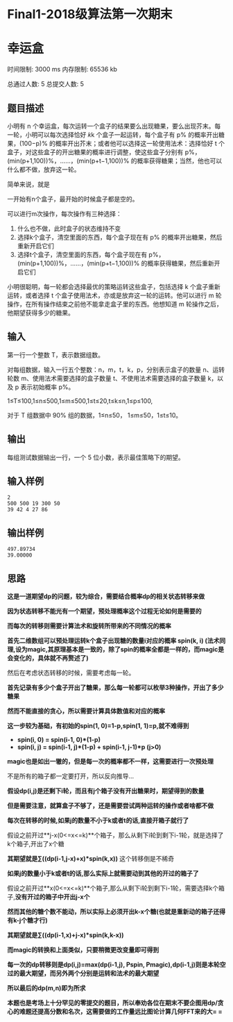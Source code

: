 # Final1-2018级算法第一次期末

# 幸运盒

时间限制: 3000 ms 内存限制: 65536 kb

总通过人数: 5 总提交人数: 5

## 题目描述

小明有 n 个幸运盒，每次运转一个盒子的结果要么出现糖果，要么出现芥末。每一轮，小明可以每次选择恰好 𝑘k 个盒子一起运转，每个盒子有 p% 的概率开出糖果，(100−p)% 的概率开出芥末；或者他可以选择这一轮使用法术：选择恰好 t 个盒子，对这些盒子的开出糖果的概率进行调整，使这些盒子分别有 p%，(min(p+1,100))%，……，(min(p+t−1,100))% 的概率获得糖果；当然，他也可以什么都不做，放弃这一轮。

简单来说，就是

一开始有n个盒子，最开始的时候盒子都是空的。

可以进行m次操作，每次操作有三种选择：

1. 什么也不做，此时盒子的状态维持不变
2. 选择k个盒子，清空里面的东西，每个盒子现在有 p% 的概率开出糖果，然后重新开启它们
3. 选择t个盒子，清空里面的东西，每个盒子现在有 p%，(min(p+1,100))%，……，(min(p+t−1,100))% 的概率获得糖果，然后重新开启它们

小明很聪明，每一轮都会选择最优的策略运转这些盒子，包括选择 k 个盒子重新运转，或者选择 t 个盒子使用法术，亦或是放弃这一轮的运转。他可以进行 m 轮操作，在所有操作结束之前他不能拿走盒子里的东西。他想知道 m 轮操作之后，他期望获得多少的糖果。

## 输入

第一行一个整数 T，表示数据组数。

对每组数据，输入一行五个整数：n，m，t，k，p，分别表示盒子的数量 n、运转轮数 m、使用法术需要选择的盒子数量 t、不使用法术需要选择的盒子数量 k，以及 p 表示初始概率 p%。

1≤T≤100,1≤n≤500,1≤m≤500,1≤t≤20,t≤k≤n,1≤p≤100,

对于 T 组数据中 90% 组的数据，1≤n≤50， 1≤m≤50，1≤t≤10。

## 输出

每组测试数据输出一行，一个 5 位小数，表示最佳策略下的期望。

## 输入样例

```
2
500 500 19 300 50
39 42 4 27 86
```

## 输出样例

```
497.89734
39.00000
```

## 思路

**这是一道期望dp的问题，较为综合，需要结合概率dp的相关状态转移来做**

**因为状态转移不能光有一个期望，预处理概率这个过程无论如何是需要的**

**而每次的转移则需要计算法术和旋转所带来的不同情况的概率**



**首先二维数组可以预处理运转k个盒子出现糖的数量i对应的概率 spin(k, i) (法术同理,设为magic,其原理基本是一致的，除了spin的概率全都是一样的，而magic是会变化的，具体就不再赘述了)**

 然后在考虑状态转移的时候，需要考虑每一轮。

 **首先记录有多少个盒子开出了糖果，那么每一轮都可以枚举3种操作，开出了多少糖果**

 **然而不能直接的贪心，所以需要计算具体数值和对应的概率**

 **这一步较为基础，有初始的spin(1, 0)=1-p,spin(1, 1)=p,就不难得到**

- **spin(i, 0) = spin(i-1, 0)\*(1-p)**
- **spin(i, j) = spin(i-1, j)\*(1-p) + spin(i-1, j-1)\*p (j>0)**

**magic也是如出一辙的，但是每一次的概率都不一样，这需要进行一次预处理**



 不是所有的箱子都一定要打开，所以反向推导...

 **假设dp(i,j)是还剩下i轮，而且有j个箱子没有开出糖果时，期望得到的数量**

 **但是需要注意，就算盒子不够了，还是需要尝试两种运转的操作或者啥都不做**

 

 **每次在转移的时候,如果j的数量不小于k或者t的话,直接开箱子就行了**

 假设之前开过**j-x(0<=x<=k)**个箱子，那么从剩下i轮到剩下i-1轮，就是选择了k个箱子,开出了x个糖

 **其期望就是∑((dp(i-1,j-x)+x)\*spin(k,x))** 这个转移倒是不稀奇

 

 **如果j的数量小于k或者t的话,那么实际上就需要动到其他的开过的箱子了**

 假设之前开过**x(0<=x<=k)**个箱子,那么从剩下i轮到剩下i-1轮，需要选择k个箱子,**没有开过的箱子中开出j-x个**

 **然而其他的糖个数不能动，所以实际上必须开出k-x个糖(也就是重新动的箱子还得有k-j个糖才行)**

 **其期望就是∑((dp(i-1,x)+j-x)\*spin(k,k-x))**



**而magic的转换和上面类似，只要稍微更改变量即可得到**

**每一次的dp转移则是dp(i,j)=max(dp(i-1,j), Pspin, Pmagic),dp(i-1,j)则是本轮空过的最大期望，而另外两个分别是运转和法术的最大期望**

 

 **所以最后的dp(m,n)即为所求**



**本题也是考场上十分罕见的零提交的题目，所以奉劝各位在期末不要企图用dp/贪心的难题还提高分数和名次，这需要做的工作量远比图论计算几何FFT来的大= =**

